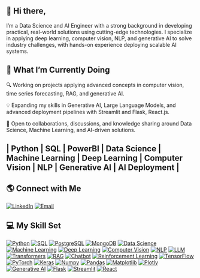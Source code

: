 ## 👋 Hi there, 

I’m a Data Science and AI Engineer with a strong background in developing practical, real-world solutions using cutting-edge technologies. I specialize in applying deep learning, computer vision, NLP, and generative AI to solve industry challenges, with hands-on experience deploying scalable AI systems.

## 🚀 What I’m Currently Doing
🔍 Working on projects applying advanced concepts in computer vision, time series forecasting, RAG, and generative AI.

💡 Expanding my skills in Generative AI, Large Language Models, and advanced deployment pipelines with Streamlit and Flask, React.js.

🤝 Open to collaborations, discussions, and knowledge sharing around Data Science, Machine Learning, and AI-driven solutions.


## **| Python | SQL | PowerBI | Data Science | Machine Learning | Deep Learning | Computer Vision | NLP | Generative AI | AI Deployment |**


## 🌎 Connect with Me  


[![LinkedIn](https://img.shields.io/badge/LinkedIn-blue?logo=linkedin&logoColor=white)](https://www.linkedin.com/in/dayakar-vallepu)       [![Email](https://img.shields.io/badge/Email-D14836?logo=gmail&logoColor=white)](mailto:dayavallepu@gmail.com)



## 💻 **My Skill Set**  


[![Python](https://img.shields.io/badge/Python-3776AB?logo=python&logoColor=white)](#)  [![SQL](https://img.shields.io/badge/SQL-4479A1?logo=sqlite&logoColor=white)](#)  [![PostgreSQL](https://img.shields.io/badge/PostgreSQL-336791?logo=postgresql&logoColor=white)](#)  [![MongoDB](https://img.shields.io/badge/MongoDB-47A248?logo=mongodb&logoColor=white)](#)  [![Data Science](https://img.shields.io/badge/Data%20Science-FF6F00?logo=databricks&logoColor=white)](#)  [![Machine Learning](https://img.shields.io/badge/Machine%20Learning-0A66C2?logo=scikit-learn&logoColor=white)](#)  [![Deep Learning](https://img.shields.io/badge/Deep%20Learning-FF4136?logo=tensorflow&logoColor=white)](#)  [![Computer Vision](https://img.shields.io/badge/Computer%20Vision-28A745?logo=opencv&logoColor=white)](#)  [![NLP](https://img.shields.io/badge/NLP-8E44AD?logo=openai&logoColor=white)](#)  [![LLM](https://img.shields.io/badge/LLM-FF69B4?logo=openai&logoColor=white)](#)  [![Transformers](https://img.shields.io/badge/Transformers-FFC300?logo=huggingface&logoColor=black)](#)  [![RAG](https://img.shields.io/badge/RAG-FF5733?logo=brain&logoColor=white)](#)  [![Chatbot](https://img.shields.io/badge/Chatbot-1DA1F2?logo=telegram&logoColor=white)](#)  [![Reinforcement Learning](https://img.shields.io/badge/Reinforcement%20Learning-FF4500?logo=unity&logoColor=white)](#)  [![TensorFlow](https://img.shields.io/badge/TensorFlow-FF6F00?logo=tensorflow&logoColor=white)](#)  [![PyTorch](https://img.shields.io/badge/PyTorch-EE4C2C?logo=pytorch&logoColor=white)](#)  [![Keras](https://img.shields.io/badge/Keras-D00000?logo=keras&logoColor=white)](#)  [![Numpy](https://img.shields.io/badge/Numpy-013243?logo=numpy&logoColor=white)](#)  [![Pandas](https://img.shields.io/badge/Pandas-150458?logo=pandas&logoColor=white)](#)  [![Matplotlib](https://img.shields.io/badge/Matplotlib-11557C?logo=python&logoColor=white)](#)  [![Plotly](https://img.shields.io/badge/Plotly-3F4F75?logo=plotly&logoColor=white)](#)  [![Generative AI](https://img.shields.io/badge/Generative%20AI-FF1493?logo=meta&logoColor=white)](#)  [![Flask](https://img.shields.io/badge/Flask-000000?logo=flask&logoColor=white)](#)  [![Streamlit](https://img.shields.io/badge/Streamlit-FF4B4B?logo=streamlit&logoColor=white)](#)  [![React](https://img.shields.io/badge/React-61DAFB?logo=react&logoColor=black)](#) 
 
